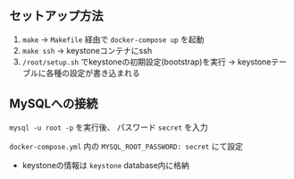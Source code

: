 ## セットアップ方法
1. `make` -> `Makefile` 経由で `docker-compose up` を起動
2. `make ssh` -> keystoneコンテナにssh
3. `/root/setup.sh` でkeystoneの初期設定(bootstrap)を実行 -> keystoneテーブルに各種の設定が書き込まれる

## MySQLへの接続
`mysql -u root -p` を実行後、 パスワード `secret` を入力

`docker-compose.yml` 内の `MYSQL_ROOT_PASSWORD: secret` にて設定
* keystoneの情報は `keystone` database内に格納
